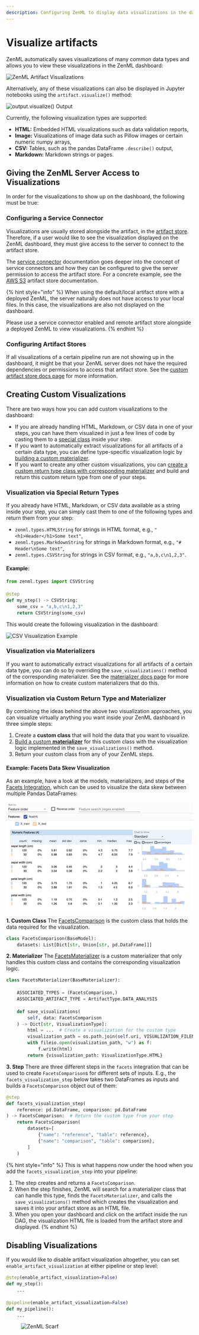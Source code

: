 ```yaml
---
description: Configuring ZenML to display data visualizations in the dashboard.
---
```


# Visualize artifacts

ZenML automatically saves visualizations of many common data types and allows you to view these visualizations in the ZenML dashboard:

![ZenML Artifact Visualizations](<../../.gitbook/assets/artifact\_visualization\_dashboard (1).png>)

Alternatively, any of these visualizations can also be displayed in Jupyter notebooks using the `artifact.visualize()` method:

![output.visualize() Output](../../.gitbook/assets/artifact\_visualization\_evidently.png)

Currently, the following visualization types are supported:

* **HTML:** Embedded HTML visualizations such as data validation reports,
* **Image:** Visualizations of image data such as Pillow images or certain numeric numpy arrays,
* **CSV:** Tables, such as the pandas DataFrame `.describe()` output,
* **Markdown:** Markdown strings or pages.

## Giving the ZenML Server Access to Visualizations

In order for the visualizations to show up on the dashboard, the following must be true:

### Configuring a Service Connector

Visualizations are usually stored alongside the artifact, in the [artifact store](../configure-stack-components/artifact-stores/). Therefore, if a user would like to see the visualization displayed on the ZenML dashboard, they must give access to the server to connect to the artifact store.

The [service connector](../auth-management/) documentation goes deeper into the concept of service connectors and how they can be configured to give the server permission to access the artifact store. For a concrete example, see the [AWS S3](../../stacks-and-components/component-guide/artifact-stores/s3.md) artifact store documentation.

{% hint style="info" %}
When using the default/local artifact store with a deployed ZenML, the server naturally does not have access to your local files. In this case, the visualizations are also not displayed on the dashboard.

Please use a service connector enabled and remote artifact store alongside a deployed ZenML to view visualizations.
{% endhint %}

### Configuring Artifact Stores

If all visualizations of a certain pipeline run are not showing up in the dashboard, it might be that your ZenML server does not have the required dependencies or permissions to access that artifact store. See the [custom artifact store docs page](../../stacks-and-components/component-guide/artifact-stores/custom.md#enabling-artifact-visualizations-with-custom-artifact-stores) for more information.

## Creating Custom Visualizations

There are two ways how you can add custom visualizations to the dashboard:

* If you are already handling HTML, Markdown, or CSV data in one of your steps, you can have them visualized in just a few lines of code by casting them to a [special class](visualize-artifacts.md#visualization-via-special-return-types) inside your step.
* If you want to automatically extract visualizations for all artifacts of a certain data type, you can define type-specific visualization logic by [building a custom materializer](visualize-artifacts.md#visualization-via-materializers).
* If you want to create any other custom visualizations, you can [create a custom return type class with corresponding materializer](visualize-artifacts.md#visualization-via-custom-return-type-and-materializer) and build and return this custom return type from one of your steps.

### Visualization via Special Return Types

If you already have HTML, Markdown, or CSV data available as a string inside your step, you can simply cast them to one of the following types and return them from your step:

* `zenml.types.HTMLString` for strings in HTML format, e.g., `"<h1>Header</h1>Some text"`,
* `zenml.types.MarkdownString` for strings in Markdown format, e.g., `"# Header\nSome text"`,
* `zenml.types.CSVString` for strings in CSV format, e.g., `"a,b,c\n1,2,3"`.

#### Example:

```python
from zenml.types import CSVString

@step
def my_step() -> CSVString:
    some_csv = "a,b,c\n1,2,3"
    return CSVString(some_csv)
```

This would create the following visualization in the dashboard:

![CSV Visualization Example](../../.gitbook/assets/artifact\_visualization\_csv.png)

### Visualization via Materializers

If you want to automatically extract visualizations for all artifacts of a certain data type, you can do so by overriding the `save_visualizations()` method of the corresponding materializer. See the [materializer docs page](handle-custom-data-types.md#optional-how-to-visualize-the-artifact) for more information on how to create custom materializers that do this.

### Visualization via Custom Return Type and Materializer

By combining the ideas behind the above two visualization approaches, you can visualize virtually anything you want inside your ZenML dashboard in three simple steps:

1. Create a **custom class** that will hold the data that you want to visualize.
2. [Build a custom **materializer**](handle-custom-data-types.md#custom-materializers) for this custom class with the visualization logic implemented in the `save_visualizations()` method.
3. Return your custom class from any of your ZenML steps.

#### Example: Facets Data Skew Visualization

As an example, have a look at the models, materializers, and steps of the [Facets Integration](https://sdkdocs.zenml.io/latest/integration\_code\_docs/integrations-facets), which can be used to visualize the data skew between multiple Pandas DataFrames:

![Facets Visualization](../../.gitbook/assets/facets-visualization.png)

**1. Custom Class** The [FacetsComparison](https://sdkdocs.zenml.io/0.42.0/integration\_code\_docs/integrations-facets/#zenml.integrations.facets.models.FacetsComparison) is the custom class that holds the data required for the visualization.

```python
class FacetsComparison(BaseModel):
    datasets: List[Dict[str, Union[str, pd.DataFrame]]]
```

**2. Materializer** The [FacetsMaterializer](https://sdkdocs.zenml.io/0.42.0/integration\_code\_docs/integrations-facets/#zenml.integrations.facets.materializers.facets\_materializer.FacetsMaterializer) is a custom materializer that only handles this custom class and contains the corresponding visualization logic.

```python
class FacetsMaterializer(BaseMaterializer):

    ASSOCIATED_TYPES = (FacetsComparison,)
    ASSOCIATED_ARTIFACT_TYPE = ArtifactType.DATA_ANALYSIS

    def save_visualizations(
        self, data: FacetsComparison
    ) -> Dict[str, VisualizationType]:
        html = ...  # Create a visualization for the custom type 
        visualization_path = os.path.join(self.uri, VISUALIZATION_FILENAME)
        with fileio.open(visualization_path, "w") as f:
            f.write(html)
        return {visualization_path: VisualizationType.HTML}
```

**3. Step** There are three different steps in the `facets` integration that can be used to create `FacetsComparison`s for different sets of inputs. E.g., the `facets_visualization_step` below takes two DataFrames as inputs and builds a `FacetsComparison` object out of them:

```python
@step
def facets_visualization_step(
    reference: pd.DataFrame, comparison: pd.DataFrame
) -> FacetsComparison:  # Return the custom type from your step
    return FacetsComparison(
        datasets=[
            {"name": "reference", "table": reference},
            {"name": "comparison", "table": comparison},
        ]
    )
```

{% hint style="info" %}
This is what happens now under the hood when you add the `facets_visualization_step` into your pipeline:

1. The step creates and returns a `FacetsComparison`.
2. When the step finishes, ZenML will search for a materializer class that can handle this type, finds the `FacetsMaterializer`, and calls the `save_visualizations()` method which creates the visualization and saves it into your artifact store as an HTML file.
3. When you open your dashboard and click on the artifact inside the run DAG, the visualization HTML file is loaded from the artifact store and displayed.
{% endhint %}

## Disabling Visualizations

If you would like to disable artifact visualization altogether, you can set `enable_artifact_visualization` at either pipeline or step level:

```python
@step(enable_artifact_visualization=False)
def my_step():
    ...

@pipeline(enable_artifact_visualization=False)
def my_pipeline():
    ...
```

<figure><img src="https://static.scarf.sh/a.png?x-pxid=f0b4f458-0a54-4fcd-aa95-d5ee424815bc" alt="ZenML Scarf"><figcaption></figcaption></figure>
